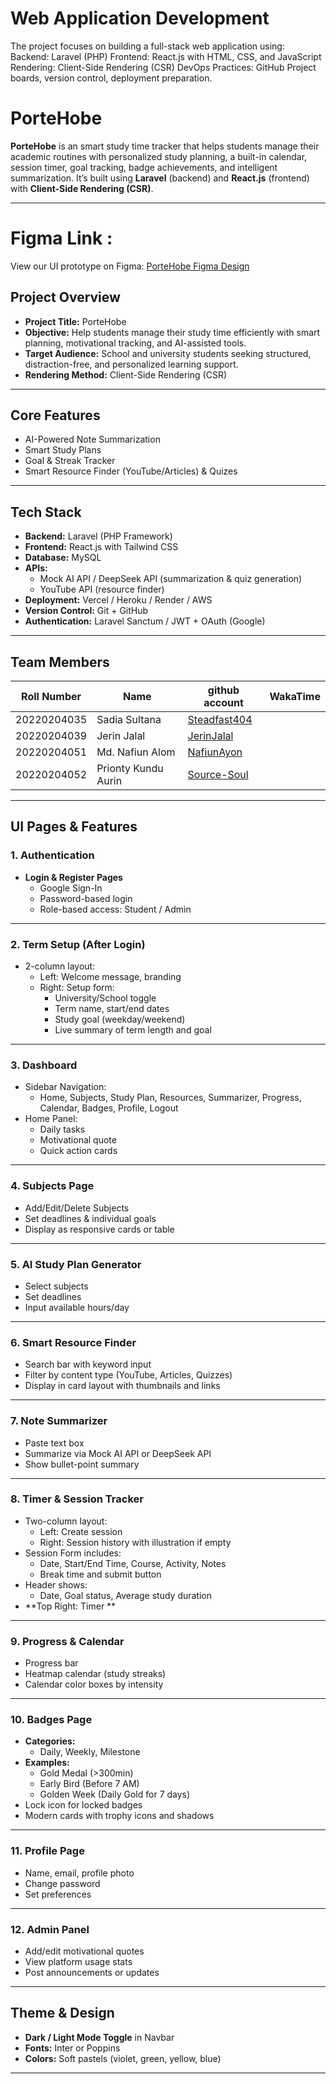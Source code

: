 # Web Application Development
The project focuses on building a full-stack web application using:  Backend: Laravel (PHP)  Frontend: React.js with HTML, CSS, and JavaScript  Rendering: Client-Side Rendering (CSR)  DevOps Practices: GitHub Project boards, version control, deployment preparation.

# PorteHobe

**PorteHobe** is an smart study time tracker that helps students manage their academic routines with personalized study planning, a built-in calendar, session timer, goal tracking, badge achievements, and intelligent summarization. It’s built using **Laravel** (backend) and **React.js** (frontend) with **Client-Side Rendering (CSR)**.

---
# Figma Link : 
View our UI prototype on Figma: [PorteHobe Figma Design](https://www.figma.com/design/FoAR51kOeeZjd4ZVgG9m9c/PortreHobe?node-id=0-1&t=3r9grvoPjmGdOVqE-1)



##  Project Overview

- **Project Title:** PorteHobe
- **Objective:** Help students manage their study time efficiently with smart planning, motivational tracking, and AI-assisted tools.
- **Target Audience:** School and university students seeking structured, distraction-free, and personalized learning support.
- **Rendering Method:** Client-Side Rendering (CSR)

---

## Core Features

-  AI-Powered Note Summarization  
-  Smart Study Plans  
-  Goal & Streak Tracker
-  Smart Resource Finder (YouTube/Articles) & Quizes

---

##  Tech Stack

- **Backend:** Laravel (PHP Framework)
- **Frontend:** React.js with Tailwind CSS
- **Database:** MySQL
- **APIs:** 
  - Mock AI API / DeepSeek API (summarization & quiz generation)
  - YouTube API (resource finder)
- **Deployment:** Vercel / Heroku / Render / AWS
- **Version Control:** Git + GitHub
- **Authentication:** Laravel Sanctum / JWT + OAuth (Google)

---

##  Team Members

| Roll Number      | Name                 | github account                                                             | WakaTime             |
|------------------|----------------------|----------------------------------------------------------------------------|----------------------|
| 20220204035      | Sadia Sultana        | <a href="https://github.com/Steadfast404" target="_blank"> Steadfast404</a>|                      |
| 20220204039      | Jerin Jalal          | <a href="https://github.com/JerinJalal" target="_blank"> JerinJalal </a>   |                      |
| 20220204051      | Md. Nafiun Alom      | <a href="https://github.com/NafiunAyon" target="_blank"> NafiunAyon </a>   |                      |
| 20220204052      | Prionty Kundu Aurin  | <a href="https://github.com/Source-Soul" target="_blank"> Source-Soul</a>  |                      |

---

##  UI Pages & Features

### 1. Authentication

- **Login & Register Pages**
  - Google Sign-In
  - Password-based login
  - Role-based access: Student / Admin

---

### 2. Term Setup (After Login)

- 2-column layout:  
  - Left: Welcome message, branding  
  - Right: Setup form:  
    - University/School toggle  
    - Term name, start/end dates  
    - Study goal (weekday/weekend)  
    - Live summary of term length and goal

---

### 3. Dashboard

- Sidebar Navigation:
  - Home, Subjects, Study Plan, Resources, Summarizer, Progress, Calendar, Badges, Profile, Logout  
- Home Panel:
  - Daily tasks
  - Motivational quote
  - Quick action cards

---

### 4. Subjects Page

- Add/Edit/Delete Subjects  
- Set deadlines & individual goals  
- Display as responsive cards or table

---

### 5. AI Study Plan Generator

- Select subjects  
- Set deadlines  
- Input available hours/day  

---

### 6. Smart Resource Finder

- Search bar with keyword input  
- Filter by content type (YouTube, Articles, Quizzes)  
- Display in card layout with thumbnails and links  

---

### 7. Note Summarizer 

- Paste text box  
- Summarize via Mock AI API or DeepSeek API
- Show bullet-point summary  

---

### 8. Timer & Session Tracker

- Two-column layout:  
  - Left: Create session  
  - Right: Session history with illustration if empty  
- Session Form includes:
  - Date, Start/End Time, Course, Activity, Notes  
  - Break time and submit button  
- Header shows:
  - Date, Goal status, Average study duration  
- **Top Right: Timer **

---

### 9. Progress & Calendar

- Progress bar 
- Heatmap calendar (study streaks)
- Calendar color boxes by intensity

---

### 10. Badges Page 

- **Categories:**
  - Daily, Weekly, Milestone  
- **Examples:**
  - Gold Medal (>300min)
  - Early Bird (Before 7 AM)
  - Golden Week (Daily Gold for 7 days)
- Lock icon for locked badges
- Modern cards with trophy icons and shadows

---

### 11. Profile Page 

- Name, email, profile photo  
- Change password  
- Set preferences

---

### 12. Admin Panel

- Add/edit motivational quotes  
- View platform usage stats  
- Post announcements or updates

---

##  Theme & Design

- **Dark / Light Mode Toggle** in Navbar
- **Fonts:** Inter or Poppins
- **Colors:** Soft pastels (violet, green, yellow, blue)


---

